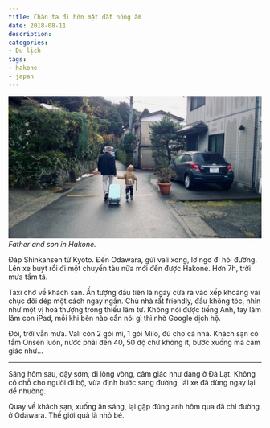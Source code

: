```yaml
---
title: Chân ta đi hôn mặt đất nồng ấm
date: 2018-08-11
description:
categories:
- Du lịch
tags:
- hakone
- japan
---
```

![Father and son in Hakone](./father-and-son-hakone.jpeg)
*Father and son in Hakone.*

Đáp Shinkansen từ Kyoto. Đến Odawara, gửi vali xong, lơ ngơ đi hỏi đường. Lên xe buýt rồi đi một chuyến tàu nữa mới đến được Hakone. Hơn 7h, trời mưa tầm tã.

Taxi chở về khách sạn. Ấn tượng đầu tiên là ngay cửa ra vào xếp khoảng vài chục đôi dép một cách ngay ngắn. Chủ nhà rất friendly, đầu không tóc, nhìn như một vị hoà thượng trong thiếu lâm tự. Không nói được tiếng Anh, tay lăm lăm con iPad, mỗi khi bên nào cần nói gì thì nhờ Google dịch hộ.

Đói, trời vẫn mưa. Vali còn 2 gói mì, 1 gói Milo, đủ cho cả nhà. Khách sạn có tắm Onsen luôn, nước phải đến 40, 50 độ chứ không ít, bước xuống mà cảm giác như...

---

Sáng hôm sau, dậy sớm, đi lòng vòng, cảm giác như đang ở Đà Lạt. Không có chỗ cho người đi bộ, vừa định bước sang đường, lái xe đã dừng ngay lại để nhường.

Quay về khách sạn, xuống ăn sáng, lại gặp đúng anh hôm qua đã chỉ đường ở Odawara. Thế giới quả là nhỏ bé.